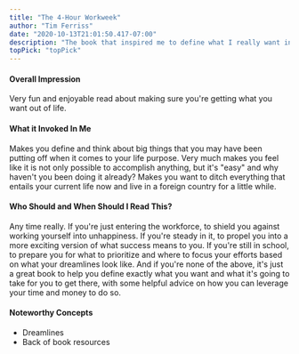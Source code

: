 ```yaml
---
title: "The 4-Hour Workweek"
author: "Tim Ferriss"
date: "2020-10-13T21:01:50.417-07:00"
description: "The book that inspired me to define what I really want in 6 and 12 months and really go for it. Cause why aren't you already? This is what inspired me to finally create my Youtube channel."
topPick: "topPick"
---
```


#### Overall Impression

Very fun and enjoyable read about making sure you're getting what you want out of life.

#### What it Invoked In Me

Makes you define and think about big things that you may have been putting off when it comes to your life purpose. Very much makes you feel like it is not only possible to accomplish anything, but it's "easy" and why haven't you been doing it already? Makes you want to ditch everything that entails your current life now and live in a foreign country for a little while.



#### Who Should and When Should I Read This?

Any time really. If you're just entering the workforce, to shield you against working yourself into unhappiness. If you're steady in it, to propel you into a more exciting version of what success means to you. If you're still in school, to prepare you for what to prioritize and where to focus your efforts based on what your dreamlines look like. And if you're none of the above, it's just a great book to help you define exactly what you want and what it's going to take for you to get there, with some helpful advice on how you can leverage your time and money to do so.



#### Noteworthy Concepts

- Dreamlines
- Back of book resources


